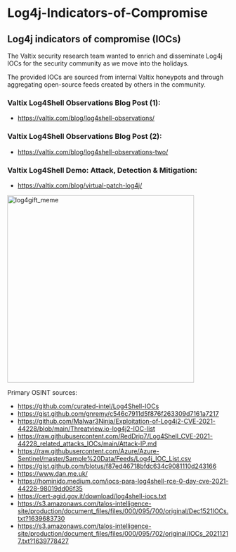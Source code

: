 # Log4j-Indicators-of-Compromise
## Log4j indicators of compromise (IOCs)

The Valtix security research team wanted to enrich and disseminate Log4j IOCs for the security community as we move into the holidays.

The provided IOCs are sourced from internal Valtix honeypots and through aggregating open-source feeds created by others in the community.

### Valtix Log4Shell Observations Blog Post (1):
* https://valtix.com/blog/log4shell-observations/

### Valtix Log4Shell Observations Blog Post (2):
* https://valtix.com/blog/log4shell-observations-two/

### Valtix Log4Shell Demo: Attack, Detection & Mitigation:
* https://valtix.com/blog/virtual-patch-log4j/

<img width="425" alt="log4gift_meme" src="https://user-images.githubusercontent.com/96460888/147150667-7d51301e-eaaa-4333-954d-ffda4cda48f4.png">


Primary OSINT sources:
- https://github.com/curated-intel/Log4Shell-IOCs
- https://gist.github.com/gnremy/c546c7911d5f876f263309d7161a7217
- https://github.com/Malwar3Ninja/Exploitation-of-Log4j2-CVE-2021-44228/blob/main/Threatview.io-log4j2-IOC-list
- https://raw.githubusercontent.com/RedDrip7/Log4Shell_CVE-2021-44228_related_attacks_IOCs/main/Attack-IP.md
- https://raw.githubusercontent.com/Azure/Azure-Sentinel/master/Sample%20Data/Feeds/Log4j_IOC_List.csv
- https://gist.github.com/blotus/f87ed46718bfdc634c9081110d243166
- https://www.dan.me.uk/
- https://hominido.medium.com/iocs-para-log4shell-rce-0-day-cve-2021-44228-98019dd06f35
- https://cert-agid.gov.it/download/log4shell-iocs.txt
- https://s3.amazonaws.com/talos-intelligence-site/production/document_files/files/000/095/700/original/Dec1521IOCs.txt?1639683730
- https://s3.amazonaws.com/talos-intelligence-site/production/document_files/files/000/095/702/original/IOCs_20211217.txt?1639778427

